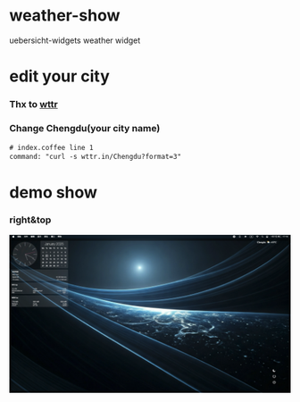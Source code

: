 # weather-show
uebersicht-widgets weather widget

# edit your city
### Thx to [wttr](https://github.com/chubin/wttr.in)
### Change Chengdu(your city name)
```
# index.coffee line 1
command: "curl -s wttr.in/Chengdu?format=3"
```
# demo show
### right&top
![demo image](./screenshot.png)
